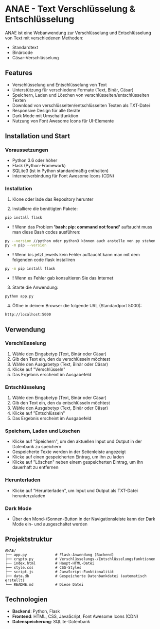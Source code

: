 # ANAE - Text Verschlüsselung & Entschlüsselung

ANAE ist eine Webanwendung zur Verschlüsselung und Entschlüsselung von Text mit verschiedenen Methoden:

- Standardtext
- Binärcode
- Cäsar-Verschlüsselung

## Features

- Verschlüsselung und Entschlüsselung von Text
- Unterstützung für verschiedene Formate (Text, Binär, Cäsar)
- Speichern, Laden und Löschen von verschlüsselten/entschlüsselten Texten
- Download von verschlüsselten/entschlüsselten Texten als TXT-Datei
- Responsive Design für alle Geräte
- Dark Mode mit Umschaltfunktion
- Nutzung von Font Awesome Icons für UI-Elemente

## Installation und Start

### Voraussetzungen

- Python 3.6 oder höher
- Flask (Python-Framework)
- SQLite3 (ist in Python standardmäßig enthalten)
- Internetverbindung für Font Awesome Icons (CDN)

### Installation

1. Klone oder lade das Repository herunter

2. Installiere die benötigten Pakete:

```bash
pip install flask
```
- **!** Wenn das Problem **'bash: pip: command not found'** auftaucht muss man diese Bash codes ausführen:
```bash
py --version //python oder python3 können auch anstelle von py stehen
py -m pip --version
```                                       
- **!** Wenn bis jetzt jeweils kein Fehler auftaucht kann man mit dem folgenden code flask installiren
```bash
py -m pip install flask
```
- **!** Wenn es Fehler gab konsultieren Sie das Internet

3. Starte die Anwendung:

```bash
python app.py
```

4. Öffne in deinem Browser die folgende URL (Standardport 5000):

```
http://localhost:5000
```

## Verwendung

### Verschlüsselung

1. Wähle den Eingabetyp (Text, Binär oder Cäsar)
2. Gib den Text ein, den du verschlüsseln möchtest
3. Wähle den Ausgabetyp (Text, Binär oder Cäsar)
4. Klicke auf "Verschlüsseln"
5. Das Ergebnis erscheint im Ausgabefeld

### Entschlüsselung

1. Wähle den Eingabetyp (Text, Binär oder Cäsar)
2. Gib den Text ein, den du entschlüsseln möchtest
3. Wähle den Ausgabetyp (Text, Binär oder Cäsar)
4. Klicke auf "Entschlüsseln"
5. Das Ergebnis erscheint im Ausgabefeld

### Speichern, Laden und Löschen

- Klicke auf "Speichern", um den aktuellen Input und Output in der Datenbank zu speichern
- Gespeicherte Texte werden in der Seitenleiste angezeigt
- Klicke auf einen gespeicherten Eintrag, um ihn zu laden
- Klicke auf "Löschen" neben einem gespeicherten Eintrag, um ihn dauerhaft zu entfernen

### Herunterladen

- Klicke auf "Herunterladen", um Input und Output als TXT-Datei herunterzuladen

### Dark Mode

- Über den Mond-/Sonnen-Button in der Navigationsleiste kann der Dark Mode ein- und ausgeschaltet werden

## Projektstruktur

```
ANAE/
├── app.py             # Flask-Anwendung (Backend)
├── crypto.py          # Verschlüsselungs-/Entschlüsselungsfunktionen
├── index.html         # Haupt-HTML-Datei
├── style.css          # CSS-Styles
├── script.js          # JavaScript-Funktionalität
├── data.db            # Gespeicherte Datenbankdatei (automatisch erstellt)
└── README.md          # Diese Datei
```

## Technologien

- **Backend**: Python, Flask
- **Frontend**: HTML, CSS, JavaScript, Font Awesome Icons (CDN)
- **Datenspeicherung**: SQLite-Datenbank
